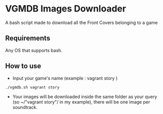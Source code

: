 # VGMDB Images Downloader
A bash script made to download all the Front Covers belonging to a game


## Requirements
Any OS that supports bash.

## How to use

* Input your game's name (example : vagrant story )


```bash
./vgmdb.sh vagrant story
```
* Your images will be downloaded inside the same folder as your query (so ~/"vagrant story"/ in my example), there will be one image per soundtrack.